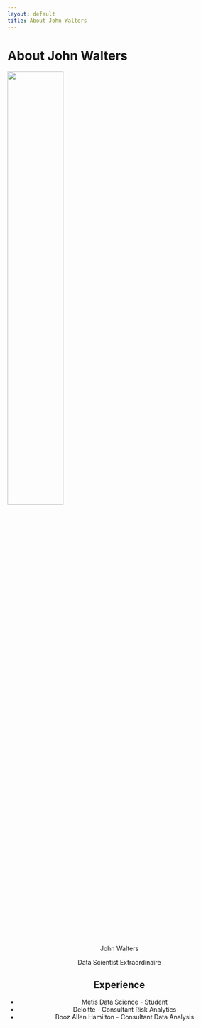 ```yaml
---
layout: default
title: About John Walters
---
```


<div class="post">
	<h1 class="pageTitle">About John Walters</h1>
</div>
<div class="aboutImg">
	<img src="/assets/img/jmw.jpg" width="50%" alt=""> 
</div>
<div class="post" align="center">
	<p class="intro">John Walters</p>
	<p>Data Scientist Extraordinaire</p>
	<h2>Experience</h2>
	<ul>
		<li>Metis Data Science - Student</li>
		<li>Deloitte - Consultant Risk Analytics</li>
		<li>Booz Allen Hamilton - Consultant Data Analysis</li>
  	</ul>
</div>